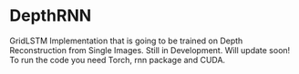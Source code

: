 # DepthRNN

GridLSTM Implementation that is going to be trained on Depth Reconstruction from Single Images. Still in Development. Will update soon!
To run the code you need Torch, rnn package and CUDA. 

